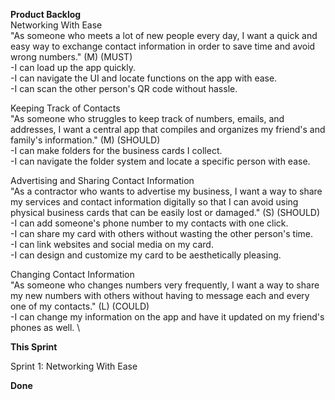 **Product Backlog** \
Networking With Ease \
"As someone who meets a lot of new people every day, I want a quick and easy way to exchange contact information in order to save time and avoid wrong numbers." (M) (MUST) \
-I can load up the app quickly. \
-I can navigate the UI and locate functions on the app with ease. \
-I can scan the other person's QR code without hassle. 

Keeping Track of Contacts \
"As someone who struggles to keep track of numbers, emails, and addresses, I want a central app that compiles and organizes my friend's and family's information." (M) (SHOULD) \
-I can make folders for the business cards I collect. \
-I can navigate the folder system and locate a specific person with ease. 

Advertising and Sharing Contact Information \
"As a contractor who wants to advertise my business, I want a way to share my services and contact information digitally so that I can avoid using physical business cards that can be easily lost or damaged." (S) (SHOULD) \
-I can add someone's phone number to my contacts with one click.\
-I can share my card with others without wasting the other person's time. \
-I can link websites and social media on my card. \
-I can design and customize my card to be aesthetically pleasing. 

Changing Contact Information \
"As someone who changes numbers very frequently, I want a way to share my new numbers with others without having to message each and every one of my contacts." (L) (COULD) \
-I can change my information on the app and have it updated on my friend's phones as well. \


**This Sprint**

Sprint 1: Networking With Ease

**Done**
